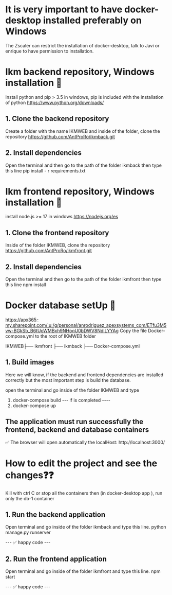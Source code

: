 # It is very important to have docker-desktop installed preferably on Windows
The Zscaler can restrict the installation of docker-desktop,
talk to Javi or enrique to have permission to installation.

# Ikm backend repository, Windows installation 🙌 
Install python and pip > 3.5 in windows, pip is included with the installation of python
https://www.python.org/downloads/ 

## 1. Clone the backend repository 
Create a folder with the name IKMWEB and inside of the folder,
clone the repository https://github.com/AntProRo/ikmback.git

## 2. Install dependencies
Open the terminal and then go to the path of the folder ikmback then type this line
pip install - r requirements.txt

# Ikm frontend repository, Windows installation 🙌 
install node.js >= 17 in windows
https://nodejs.org/es

## 1. Clone the frontend repository
Inside of the folder IKMWEB,
clone the repository https://github.com/AntProRo/ikmfront.git

## 2. Install dependencies
Open the terminal and then go to the path of the folder ikmfront then type this line
npm install

# Docker database setUp 🙌 
https://apx365-my.sharepoint.com/:u:/g/personal/anrodriguez_apexsystems_com/ETfu3M5vw-BGkSb_B6tUoWMBxh9NHoqU0bDWV8NdILYYAg
Copy the file Docker-compose.yml to the root of IKMWEB folder

IKMWEB├── ikmfront
      ├── ikmback
      ├── Docker-compose.yml

## 1. Build images
Here we will know, if the backend and frontend dependencies are installed correctly
but the most important step is  build the database.

open the terminal and go inside of the folder IKMWEB and type
1. docker-compose build
--- if is completed ----
2. docker-compose up

## The application must run successfully the frontend, backend and database containers
✅ The browser will open automatically the localHost: http://localhost:3000/
      
# How to edit the project and see the changes❓❓
Kill with ctrl C or stop all the containers then 
(in docker-desktop app ), run only the db-1 container 

## 1. Run the backend application
Open terminal and go inside of the folder ikmback and type this line.
python manage.py runserver 

--- ✅ happy code ---

## 2. Run the frontend application
Open terminal and go inside of the folder ikmfront and type this line.
npm start

--- ✅ happy code ---